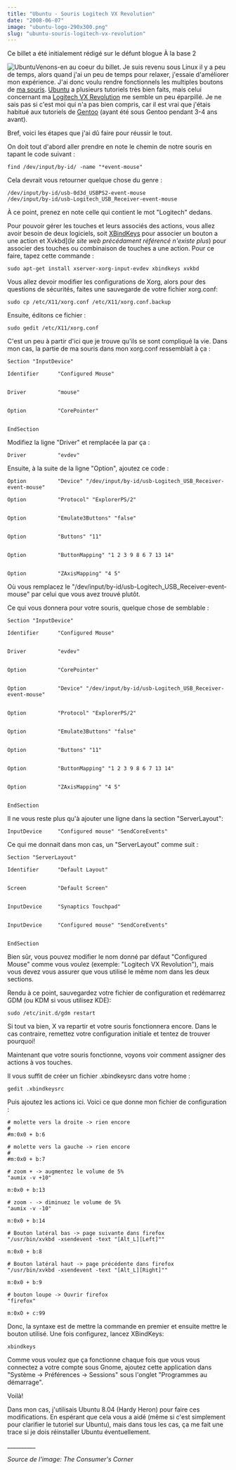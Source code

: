 ```yaml
---
title: "Ubuntu - Souris Logitech VX Revolution"
date: "2008-06-07"
image: "ubuntu-logo-290x300.png"
slug: "ubuntu-souris-logitech-vx-revolution"
---
```


Ce billet a été initialement rédigé sur le défunt blogue À la base 2

![Ubuntu](images/ubuntu-logo-290x300.png "Ubuntu")Venons-en au coeur du billet. Je suis revenu sous Linux il y a peu de temps, alors quand j'ai un peu de temps pour relaxer, j'essaie d'améliorer mon expérience. J'ai donc voulu rendre fonctionnels les multiples boutons de [ma souris](https://www.logitech.com/index.cfm/mice_pointers/mice/devices/165&cl=ca,fr "Site web de la souris Logitech VX Revolution"). [Ubuntu](https://www.ubuntu-fr.org/ "Site web de Ubuntu") a plusieurs tutoriels très bien faits, mais celui concernant ma [Logitech VX Revolution](https://doc.ubuntu-fr.org/souris_logitech_vx_revolution "Tutoriel de Ubuntu sur la Logictech VX Revolution") me semble un peu éparpillé. Je ne sais pas si c'est moi qui n'a pas bien compris, car il est vrai que j'étais habitué aux tutoriels de [Gentoo](https://www.gentoo.org/ "Site web de Gentoo") (ayant été sous Gentoo pendant 3-4 ans avant).

Bref, voici les étapes que j'ai dû faire pour réussir le tout.

On doit tout d'abord aller prendre en note le chemin de notre souris en tapant le code suivant :

```
find /dev/input/by-id/ -name "*event-mouse"
```

Cela devrait vous retourner quelque chose du genre :

```
/dev/input/by-id/usb-0d3d_USBPS2-event-mouse
/dev/input/by-id/usb-Logitech_USB_Receiver-event-mouse
```

À ce point, prenez en note celle qui contient le mot "Logitech" dedans.

Pour pouvoir gérer les touches et leurs associés des actions, vous allez avoir besoin de deux logiciels, soit [XBindKeys](https://hocwp.free.fr/xbindkeys/xbindkeys.fr.html "Site web de XBindKeys") pour associer un bouton a une action et Xvkbd](_le site web précédament référencé n'existe plus_) pour associer des touches ou combinaison de touches a une action. Pour ce faire, tapez cette commande :

```
sudo apt-get install xserver-xorg-input-evdev xbindkeys xvkbd
```

Vous allez devoir modifier les configurations de Xorg, alors pour des questions de sécurités, faites une sauvegarde de votre fichier xorg.conf:

```
sudo cp /etc/X11/xorg.conf /etc/X11/xorg.conf.backup
```

Ensuite, éditons ce fichier :

```
sudo gedit /etc/X11/xorg.conf
```

C'est un peu à partir d'ici que je trouve qu'ils se sont compliqué la vie. Dans mon cas, la partie de ma souris dans mon xorg.conf ressemblait à ça :

```
Section "InputDevice"

Identifier      "Configured Mouse"


Driver          "mouse"


Option          "CorePointer"


EndSection
```

Modifiez la ligne "Driver" et remplacée la par ça :

```
Driver          "evdev"
```

Ensuite, à la suite de la ligne "Option", ajoutez ce code :

```
Option          "Device" "/dev/input/by-id/usb-Logitech_USB_Receiver-event-mouse"

Option          "Protocol" "ExplorerPS/2"


Option          "Emulate3Buttons" "false"


Option          "Buttons" "11"


Option          "ButtonMapping" "1 2 3 9 8 6 7 13 14"


Option          "ZAxisMapping" "4 5"
```

Où vous remplacez le "/dev/input/by-id/usb-Logitech\_USB\_Receiver-event-mouse" par celui que vous avez trouvé plutôt.

Ce qui vous donnera pour votre souris, quelque chose de semblable :

```
Section "InputDevice"

Identifier      "Configured Mouse"


Driver          "evdev"


Option          "CorePointer"


Option          "Device" "/dev/input/by-id/usb-Logitech_USB_Receiver-event-mouse"


Option          "Protocol" "ExplorerPS/2"


Option          "Emulate3Buttons" "false"


Option          "Buttons" "11"


Option          "ButtonMapping" "1 2 3 9 8 6 7 13 14"


Option          "ZAxisMapping" "4 5"


EndSection
```

Il ne vous reste plus qu'à ajouter une ligne dans la section "ServerLayout":

```
InputDevice     "Configured mouse" "SendCoreEvents"
```

Ce qui me donnait dans mon cas, un "ServerLayout" comme suit :

```
Section "ServerLayout"

Identifier      "Default Layout"


Screen          "Default Screen"


InputDevice     "Synaptics Touchpad"


InputDevice     "Configured mouse" "SendCoreEvents"


EndSection
```

Bien sûr, vous pouvez modifier le nom donné par défaut "Configured Mouse" comme vous voulez (exemple: "Logitech VX Revolution"), mais vous devez vous assurer que vous utilisé le même nom dans les deux sections.

Rendu à ce point, sauvegardez votre fichier de configuration et redémarrez GDM (ou KDM si vous utilisez KDE):

```
sudo /etc/init.d/gdm restart
```

Si tout va bien, X va repartir et votre souris fonctionnera encore. Dans le cas contraire, remettez votre configuration initiale et tentez de trouver pourquoi!

Maintenant que votre souris fonctionne, voyons voir comment assigner des actions à vos touches.

Il vous suffit de créer un fichier .xbindkeysrc dans votre home :

```
gedit .xbindkeysrc
```

Puis ajoutez les actions ici. Voici ce que donne mon fichier de configuration :

```
# molette vers la droite -> rien encore
#
#m:0x0 + b:6

# molette vers la gauche -> rien encore
#
#m:0x0 + b:7

# zoom + -> augmentez le volume de 5%
"aumix -v +10"

m:0x0 + b:13

# zoom - -> diminuez le volume de 5%
"aumix -v -10"

m:0x0 + b:14

# Bouton latéral bas -> page suivante dans firefox
"/usr/bin/xvkbd -xsendevent -text "[Alt_L][Left]""

m:0x0 + b:8

# Bouton latéral haut -> page précédente dans firefox
"/usr/bin/xvkbd -xsendevent -text "[Alt_L][Right]""

m:0x0 + b:9

# bouton loupe -> Ouvrir firefox
"firefox"

m:0xO + c:99
```

Donc, la syntaxe est de mettre la commande en premier et ensuite mettre le bouton utilisé. Une fois configurez, lancez XBindKeys:

```
xbindkeys
```

Comme vous voulez que ça fonctionne chaque fois que vous vous connectez a votre compte sous Gnome, ajoutez cette application dans "Système -> Préférences -> Sessions" sous l'onglet "Programmes au démarrage".

Voilà!

Dans mon cas, j'utilisais Ubuntu 8.04 (Hardy Heron) pour faire ces modifications. En espérant que cela vous a aidé (même si c'est simplement pour clarifier le tutoriel sur Ubuntu), mais dans tous les cas, ça me fait une trace si je dois réinstaller Ubuntu éventuellement.

\_\_\_\_\_\_\_\_\_\_

_Source de l'image: The Consumer's Corner_
